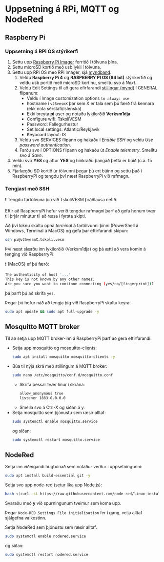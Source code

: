 # Uppsetning á RPi, MQTT og NodeRed

## Raspberry Pi

### Uppsetning á RPi OS stýrikerfi 
1. Settu upp [Raspberry Pi Imager](https://www.raspberrypi.com/software/) forritið í tölvuna þína.
1. Settu microSD kortið með usb lykli í tölvuna.
1. Settu upp RPi OS með RPi Imager, sjá [myndband](https://www.youtube.com/watch?v=ntaXWS8Lk34).
    1. Veldu **Raspberry Pi 4** og **RASPBERRY PI OS (64 bit)** stýrikerfið og veldu usb portið með microSD kortinu, smelltu svo á *Next*..
    2. Veldu Edit Settings til að gera efirfarandi [stillingar (mynd)](https://github.com/VESM3/IOT/blob/main/Myndir/RPi_uppsetning.png) í GENERAL flipanum:
        - Veldu í Image customization options `to always use`
        - hostname í `v25vesmX` þar sem X er tala sem þú færð frá kennara (ekk nota sérstafi/íslenska) 
        - Ekki breyta **pi** user og notaðu lykilorðið **Verksm1dja** 
        - Configure wifi: TskoliVESM
        - Password: Fallegurhestur
        - Set local settings: Atlantic/Reykjavík
        - Keyboard layout: IS
    3. Veldu svo SERVICES flipann og hakaðu í *Enable SSH* og veldu *Use password authentication*.
    4. Farðu svo í OPTIONS flipann og hakaðu út *Enable telemetry*. Smelltu svo á *Save*.
1. Veldu svo **YES** og aftur **YES** og hinkraðu þangað þetta er búið (c.a. 15 mín). 
1. Fjarlægðu SD kortið úr tölvunni þegar þú ert búinn og settu það í RaspberryPi og tengdu því næst RaspberryPi við rafmagn.

### Tengjast með SSH

:exclamation: Tengdu fartölvuna þín við TskoliVESM þráðlausa netið.

Eftir að RaspberryPi hefur verið tengdur rafmagni þarf að gefa honum tvær til þrjár mínútur til að ræsa í fyrsta skipti.

Að því loknu skaltu opna *terminal* á fartölvunni þinni (PowerShell á Windows, Terminal á MacOS) og gefa þar eftirfarandi skipun:
```bash
ssh pi@v25vesmX.tskoli.vesm
```
Því næst slærðu inn lykilorðið (Verksm1dja) og þá ætti að vera komin á tenging við RaspberryPi.

:exclamation: (MacOS) ef þú færð:
```bash
The authenticity of host '...'
This key is not known by any other names.
Are you sure you want to continue connecting (yes/no/[fingerprint])?
```
þá þarft þú að skrifa `yes`.

Þegar þú hefur náð að tengja þig við RaspberryPi skaltu keyra:
```bash
sudo apt update && sudo apt full-upgrade -y
```

## Mosquitto MQTT broker

Til að setja upp MQTT broker-inn á RaspberryPi þarf að gera eftirfarandi:
- Setja upp mosquitto og mosquitto-clients:
    ```bash 
    sudo apt install mosquitto mosquitto-clients -y
    ```
- Búa til nýja skrá með stillingum á MQTT broker:
    ```bash
    sudo nano /etc/mosquitto/conf.d/mosquitto.conf
    ```
    - Skrifa þessar tvær línur í skrána:
        ```bash
        allow_anonymous true
        listener 1883 0.0.0.0
        ```
    - Smella svo á Ctrl-X og síðan á y.
- Setja mosquitto sem þjónustu sem ræsir alltaf:
    ```bash
    sudo systemctl enable mosquitto.service
    ```
    og síðan:
    ```bash
    sudo systemctl restart mosquitto.service
    ```

## NodeRed

Setja inn viðeigandi hugbúnað sem notaður verður í uppsetningunni:
```bash
sudo apt install build-essential git -y
```

Setja svo upp node-red (setur líka upp Node.js):
```bash
bash <(curl -sL https://raw.githubusercontent.com/node-red/linux-installers/master/deb/update-nodejs-and-nodered)
```

Svaraðu með **y** við spurningunum tveimur sem koma upp.

Þegar `Node-RED Settings File initialisation` fer í gang, velja alltaf sjálgefna valkostinn.

Setja NodeRed sem þjónustu sem ræsir alltaf.
```bash
sudo systemctl enable nodered.service
````
og síðan:
```bash
sudo systemctl restart nodered.service
```








